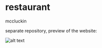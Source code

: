 # restaurant
mccluckin

separate repository, preview of the website:

![alt text](http://restaurant/mc-screen2.png)
